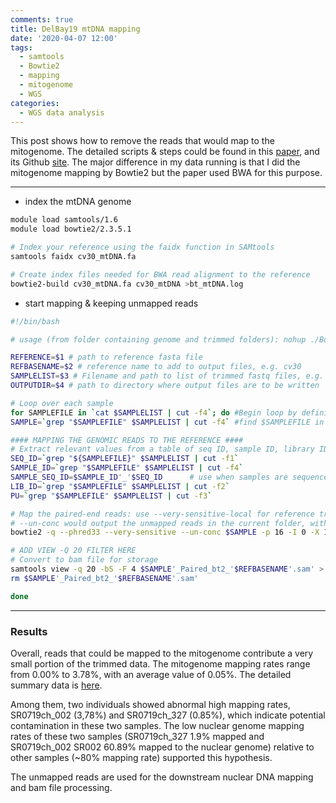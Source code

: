 ```yaml
---
comments: true
title: DelBay19 mtDNA mapping
date: '2020-04-07 12:00'
tags:
  - samtools
  - Bowtie2
  - mapping
  - mitogenome
  - WGS
categories:
  - WGS data analysis
---
```


This post shows how to remove the reads that would map to the mitogenome. The detailed scripts & steps could be found in this [paper](https://research.bangor.ac.uk/portal/files/25243919/SNP_discovery_from_genomic_assemblies_Revised_191216.pdf), and its Github [site](https://github.com/PAMorin/SNPdiscovery). The major difference in my data running is that I did the mitogenome mapping by Bowtie2 but the paper used BWA for this purpose. 

---

- index the mtDNA genome

```sh
module load samtools/1.6 
module load bowtie2/2.3.5.1

# Index your reference using the faidx function in SAMtools  
samtools faidx cv30_mtDNA.fa

# Create index files needed for BWA read alignment to the reference   
bowtie2-build cv30_mtDNA.fa cv30_mtDNA >bt_mtDNA.log   
```
- start mapping & keeping unmapped reads

```sh
#!/bin/bash

# usage (from folder containing genome and trimmed folders): nohup ./Bowtie.sh REFERENCE REFBASENAME SAMPLELIST OUTPUTDIR >& mt_mapping.log

REFERENCE=$1 # path to reference fasta file
REFBASENAME=$2 # reference name to add to output files, e.g. cv30
SAMPLELIST=$3 # Filename and path to list of trimmed fastq files, e.g. samples.list
OUTPUTDIR=$4 # path to directory where output files are to be written

# Loop over each sample
for SAMPLEFILE in `cat $SAMPLELIST | cut -f4`; do #Begin loop by defining SAMPLEFILE as column 4 in $SAMPLELIST file, sample name + "_1_" is trimmed filename
SAMPLE=`grep "$SAMPLEFILE" $SAMPLELIST | cut -f4` #find $SAMPLEFILE in file $SAMPLELIST, then cut column 4 text >> SAMPLE (samplename)

#### MAPPING THE GENOMIC READS TO THE REFERENCE ####
# Extract relevant values from a table of seq ID, sample ID, library ID, and platform unit (here in columns 3, 4, and 2, respectively) for each sequenced library
SEQ_ID=`grep "${SAMPLEFILE}" $SAMPLELIST | cut -f1`
SAMPLE_ID=`grep "$SAMPLEFILE" $SAMPLELIST | cut -f4`
SAMPLE_SEQ_ID=$SAMPLE_ID'_'$SEQ_ID      # use when samples are sequenced in multiple lanes
LIB_ID=`grep "$SAMPLEFILE" $SAMPLELIST | cut -f2`
PU=`grep "$SAMPLEFILE" $SAMPLELIST | cut -f3`

# Map the paired-end reads: use --very-sensitive-local for reference transcriptome and --very-sensitive for reference genome
# --un-conc would output the unmapped reads in the current folder, with extension .1 (forward) and .2 (reverse)
bowtie2 -q --phred33 --very-sensitive --un-conc $SAMPLE -p 16 -I 0 -X 1500 --fr --rg-id $SAMPLE_SEQ_ID --rg SM:$SAMPLE_ID --rg LB:$LIB_ID --rg PU:$PU --rg PL:ILLUMINA -x /scratch/DelBay19/genome/cv30_mtDNA -1 $SAMPLE'_1_AdapterClipped_F_paired.fastq' -2 $SAMPLE'_1_AdapterClipped_R_paired.fastq' -S $SAMPLE'_Paired_bt2_'$REFBASENAME'.sam'

# ADD VIEW -Q 20 FILTER HERE
# Convert to bam file for storage
samtools view -q 20 -bS -F 4 $SAMPLE'_Paired_bt2_'$REFBASENAME'.sam' > $OUTPUTDIR'/'${SAMPLE}'_Paired_bt2_'${REFBASENAME}'.bam'
rm $SAMPLE'_Paired_bt2_'$REFBASENAME'.sam'

done
```
---

### Results

Overall, reads that could be mapped to the mitogenome contribute a very small portion of the trimmed data. The mitogenome mapping rates range from 0.00% to 3.78%, with an average value of 0.05%. The detailed summary data is [here](https://docs.google.com/spreadsheets/d/1VB4okrGUJDNhS5E9hsMUYVGbKtz8guPCs4SPiqKmqL4/edit?usp=sharing). 

Among them, two individuals showed abnormal high mapping rates, SR0719ch_002 (3,78%) and SR0719ch_327 (0.85%), which indicate potential contamination in these two samples. The low nuclear genome mapping rates of these two samples (SR0719ch_327 1.9% mapped and SR0719ch_002 SR002 60.89% mapped to the nuclear genome) relative to other samples (~80% mapping rate) supported this hypothesis.


The unmapped reads are used for the downstream nuclear DNA mapping and bam file processing. 





